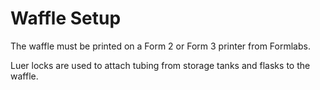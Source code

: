# Waffle Setup

The waffle must be printed on a Form 2 or Form 3 printer from Formlabs.

Luer locks are used to attach tubing from storage tanks and flasks to the waffle.
